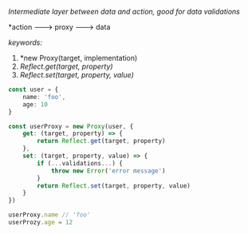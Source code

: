 *Intermediate layer between data and action, good for data validations*

*action ---> proxy ---> data

*keywords:*
1. *new Proxy(target, implementation)
2. *Reflect.get(target, property)*
3. *Reflect.set(target, property, value)*

```typescript
const user = {
	name: 'foo',
	age: 10
}

const userProxy = new Proxy(user, {
	get: (target, property) => {
		return Reflect.get(target, property)
	},
	set: (target, property, value) => {
		if (...validations...) {
			throw new Error('error message')
		}
		return Reflect.set(target, property, value)
	}
})

userProxy.name // 'foo'
userProzy.age = 12
```
